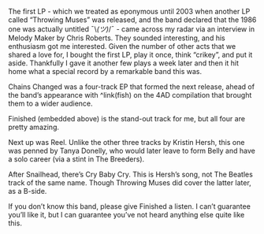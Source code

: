 The first LP - which we treated as eponymous until 2003 when another LP called “Throwing Muses” was released, and the band declared that the 1986 one was actually untitled  ¯\\_(ツ)_/¯ - came across my radar via an interview in Melody Maker by Chris Roberts.  They sounded interesting, and his enthusiasm got me interested. Given the number of other acts that we shared a love for, I bought the first LP, play it once, think “crikey”, and put it aside. Thankfully I gave it another few plays a week later and then it hit home what a special record by a remarkable band this was.

Chains Changed was a four-track EP that formed the next release, ahead of the band’s appearance with ^link(fish) on the 4AD compilation that brought them to a wider audience.

Finished (embedded above) is the stand-out track for me, but all four are pretty amazing.

Next up was Reel. Unlike the other three tracks by Kristin Hersh, this one was penned by Tanya Donelly, who would later leave to form Belly and have a solo career (via a stint in The Breeders).

After Snailhead, there’s Cry Baby Cry. This is Hersh’s song, not The Beatles track of the same name. Though Throwing Muses did cover the latter later, as a B-side.

If you don’t know this band, please give Finished a listen. I can’t guarantee you’ll like it, but I can guarantee  you’ve not heard anything else quite like this.
